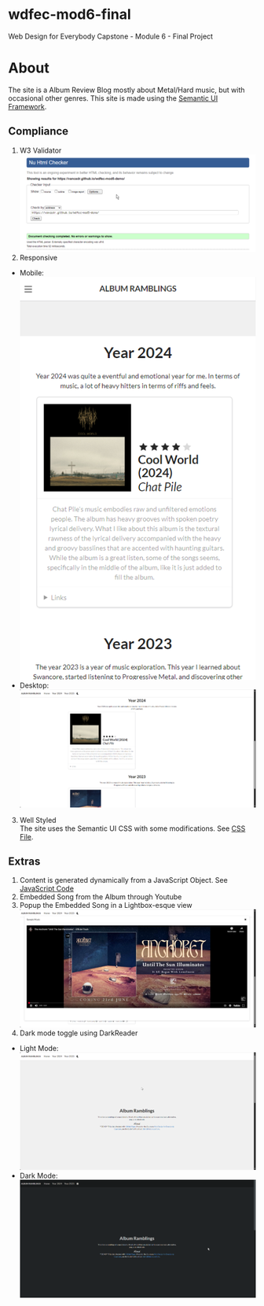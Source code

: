 # wdfec-mod6-final
Web Design for Everybody Capstone - Module 6 - Final Project

# About
The site is a Album Review Blog mostly about Metal/Hard music, but with occasional other genres. This site is made using the [Semantic UI Framework](https://semantic-ui.com/).

## Compliance
1. W3 Validator  
![](images/w3validator.png)
2. Responsive  
- Mobile:
![](images/mobile.png)
- Desktop: 
![](images/desktop.png)
3. Well Styled  
The site uses the Semantic UI CSS with some modifications. See [CSS File](css/styles.css).

## Extras
1. Content is generated dynamically from a JavaScript Object. See [JavaScript Code](/js/javascript.js)
2. Embedded Song from the Album through Youtube
3. Popup the Embedded Song in a Lightbox-esque view  
![](images/embedded_youtube_popup.png)
4. Dark mode toggle using DarkReader
- Light Mode:
![](images/lightmode.png)
- Dark Mode:
![](images/darkmode.png)